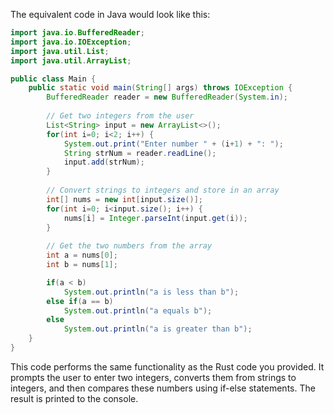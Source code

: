 The equivalent code in Java would look like this:

```java
import java.io.BufferedReader;
import java.io.IOException;
import java.util.List;
import java.util.ArrayList;

public class Main {
    public static void main(String[] args) throws IOException {
        BufferedReader reader = new BufferedReader(System.in);
        
        // Get two integers from the user
        List<String> input = new ArrayList<>();
        for(int i=0; i<2; i++) {
            System.out.print("Enter number " + (i+1) + ": ");
            String strNum = reader.readLine();
            input.add(strNum);
        }
        
        // Convert strings to integers and store in an array
        int[] nums = new int[input.size()];
        for(int i=0; i<input.size(); i++) {
            nums[i] = Integer.parseInt(input.get(i));
        }
        
        // Get the two numbers from the array
        int a = nums[0];
        int b = nums[1];

        if(a < b) 
            System.out.println("a is less than b");
        else if(a == b)
            System.out.println("a equals b");
        else 
            System.out.println("a is greater than b");        
    }
}
```

This code performs the same functionality as the Rust code you provided. It prompts the user to enter two integers, converts them from strings to integers, and then compares these numbers using if-else statements. The result is printed to the console.
